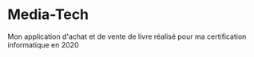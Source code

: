 # Media-Tech
Mon application d'achat et de vente de livre réalisé pour ma certification informatique en 2020
